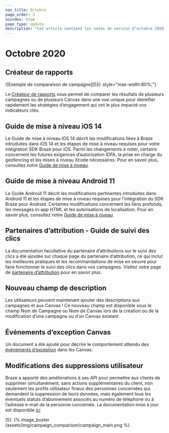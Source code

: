 ```yaml
---
nav_title: Octobre
page_order: 3
noindex: true
page_type: update
description: "Cet article contient les notes de version d’octobre 2020."
---
```


# Octobre 2020

## Créateur de rapports

![Exemple de comparaison de campagne][5]{: style="max-width:80%;"}

Le [Créateur de rapports]({{site.baseurl}}/report_builder) vous permet de comparer les résultats de plusieurs campagnes ou de plusieurs Canvas dans une vue unique pour identifier rapidement les stratégies d’engagement qui ont le plus impacté vos indicateurs clés.

## Guide de mise à niveau iOS 14

Le Guide de mise à niveau iOS 14 décrit les modifications liées à Braze introduites dans iOS 14 et les étapes de mise à niveau requises pour votre intégration SDK Braze pour iOS. Parmi les changements à noter, certains concernent les futures exigences d’autorisation IDFA, la prise en charge du geofencing et les mises à niveau Xcode nécessaires. Pour en savoir plus, consultez notre [Guide de mise à niveau]({{site.baseurl}}/developer_guide/platform_integration_guides/ios/ios_14/). 

## Guide de mise à niveau Android 11

Le Guide Android 11 décrit les modifications pertinentes introduites dans Android 11 et les étapes de mise à niveau requises pour l’intégration du SDK Braze pour Android. Certaines modifications concernent les liens profonds, les messages in-app HTML et les autorisations de localisation. Pour en savoir plus, consultez notre [Guide de mise à niveau]({{site.baseurl}}/developer_guide/platform_integration_guides/android/android_11/).

## Partenaires d’attribution - Guide de suivi des clics

La documentation facultative du partenaire d’attributions sur le suivi des clics a été ajoutée sur chaque page du partenaire d’attribution, ce qui inclut les meilleures pratiques et les recommandations de mise en oeuvre pour faire fonctionner le suivi des clics dans vos campagnes. Visitez votre page de [partenaire d’attribution]({{site.baseurl}}/partners/advertising_technologies/attribution/) pour en savoir plus. 

## Nouveau champ de description

Les utilisateurs peuvent maintenant ajouter des descriptions aux campagnes et aux Canvas ! Ce nouveau champ est disponible sous le champ Nom de Campagne ou Nom de Canvas lors de la création ou de la modification d’une campagne ou d’un Canvas existant. 

## Événements d’exception Canvas

Un document a été ajouté pour décrire le comportement attendu des [événements d’exception]({{site.baseurl}}/user_guide/engagement_tools/canvas/create_a_canvas/exception_events/) dans les Canvas. 

## Modifications des suppressions utilisateur

Braze a apporté des améliorations à ses API pour permettre aux clients de supprimer simultanément, sans actions supplémentaires du client, non seulement les profils utilisateur finaux des personnes concernées qui demandent la suppression de leurs données, mais également tous les éventuels statuts d’abonnement associés au numéro de téléphone ou à l’adresse e-mail de la personne concernée. La documentation mise à jour est disponible [ici]({{site.baseurl}}/help/dp-technical-assistance/#braze-recommendation-2)

[5]: {% image_buster /assets/img/campaign_comparison/campaign_main.png %} 